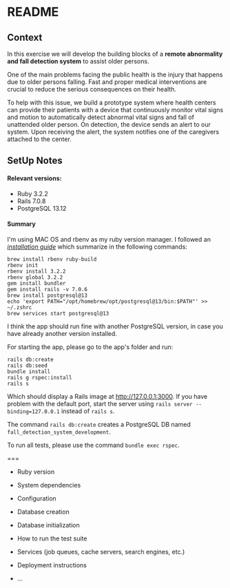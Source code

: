 # README

## Context

In this exercise we will develop the building blocks of a **remote abnormality and fall detection system** to assist older persons.

One of the main problems facing the public health is the injury that happens due to older persons falling. Fast and proper medical interventions are crucial to reduce the serious consequences on their health.

To help with this issue, we build a prototype system where health centers can provide their patients with a device that continuously monitor vital signs and motion to automatically detect abnormal vital signs and fall of unattended older person. On detection, the device sends an alert to our system. Upon receiving the alert, the system notifies one of the caregivers attached to the center.

## SetUp Notes

#### Relevant versions:

- Ruby 3.2.2
- Rails 7.0.8
- PostgreSQL 13.12

#### Summary

I'm using MAC OS and rbenv as my ruby version manager. I followed an *[installation guide](https://gorails.com/setup/macos/10.14-mojave)* which summarize in the following commands:

```
brew install rbenv ruby-build
rbenv init
rbenv install 3.2.2
rbenv global 3.2.2
gem install bundler
gem install rails -v 7.0.6
brew install postgresql@13
echo 'export PATH="/opt/homebrew/opt/postgresql@13/bin:$PATH"' >> ~/.zshrc
brew services start postgresql@13
```

I think the app should run fine with another PostgreSQL version, in case you have already another version installed.

For starting the app, please go to the app's folder and run:

```
rails db:create
rails db:seed
bundle install
rails g rspec:install
rails s
```

Which should display a Rails image at <http://127.0.0.1:3000>. If you have problem with the default port, start the server using `rails server --binding=127.0.0.1` instead of `rails s`.

The command `rails db:create` creates a PostgreSQL DB named `fall_detection_system_development`.

To run all tests, please use the command `bundle exec rspec`.




===

* Ruby version

* System dependencies

* Configuration

* Database creation

* Database initialization

* How to run the test suite

* Services (job queues, cache servers, search engines, etc.)

* Deployment instructions

* ...
